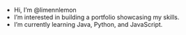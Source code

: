- Hi, I’m @limennlemon
- I’m interested in building a portfolio showcasing my skills.
- I’m currently learning Java, Python, and JavaScript.




